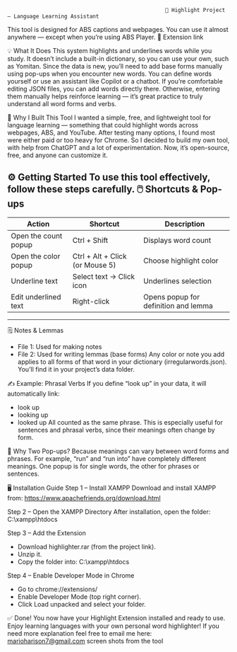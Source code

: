 
                                                      🌟 Highlight Project – Language Learning Assistant
This tool is designed for ABS captions and webpages. You can use it almost anywhere — except when you’re using ABS Player.
📎 Extension link

💡 What It Does
This system highlights and underlines words while you study. It doesn’t include a built-in dictionary, so you can use your own, such as Yomitan.
Since the data is new, you’ll need to add base forms manually using pop-ups when you encounter new words. You can define words yourself or use an assistant like Copilot or a chatbot.
If you’re comfortable editing JSON files, you can add words directly there. Otherwise, entering them manually helps reinforce learning — it’s great practice to truly understand all word forms and verbs.

🧠 Why I Built This Tool
I wanted a simple, free, and lightweight tool for language learning — something that could highlight words across webpages, ABS, and YouTube.
After testing many options, I found most were either paid or too heavy for Chrome. So I decided to build my own tool, with help from ChatGPT and a lot of experimentation. Now, it’s open-source, free, and anyone can customize it.

⚙️ Getting Started
To use this tool effectively, follow these steps carefully.
🖱️ Shortcuts & Pop-ups
----------------------------------------------------------------------------------------------------
| Action               | Shortcut                           | Description                           |
|--------------------- |------------------------------------|--------------------------------------|
| Open the count popup | Ctrl + Shift                       | Displays word count                  |
| Open the color popup | Ctrl + Alt + Click (or Mouse 5)    | Choose highlight color               |
| Underline text       | Select text → Click icon           | Underlines selection                 |
| Edit underlined text | Right-click                        | Opens popup for definition and lemma |
----------------------------------------------------------------------------------------------------

🗒️ Notes & Lemmas
- File 1: Used for making notes
- File 2: Used for writing lemmas (base forms)
Any color or note you add applies to all forms of that word in your dictionary (irregularwords.json). You’ll find it in your project’s data folder.

✍️ Example: Phrasal Verbs
If you define “look up” in your data, it will automatically link:
- look up
- looking up
- looked up
All counted as the same phrase.
This is especially useful for sentences and phrasal verbs, since their meanings often change by form.

🧩 Why Two Pop-ups?
Because meanings can vary between word forms and phrases. For example, “run” and “run into” have completely different meanings. One popup is for single words, the other for phrases or sentences.

🖥️ Installation Guide
Step 1 – Install XAMPP
Download and install XAMPP from: https://www.apachefriends.org/download.html


Step 2 – Open the XAMPP Directory
After installation, open the folder: C:\xampp\htdocs


Step 3 – Add the Extension
- Download highlighter.rar (from the project link).
- Unzip it.
- Copy the folder into: C:\xampp\htdocs


Step 4 – Enable Developer Mode in Chrome
- Go to chrome://extensions/
- Enable Developer Mode (top right corner).
- Click Load unpacked and select your folder.

✅ Done!
You now have your Highlight Extension installed and ready to use. Enjoy learning languages with your own personal word highlighter!
If you need more explanation feel free to email me here: marioharison7@gmail.com
screen shots from the tool


